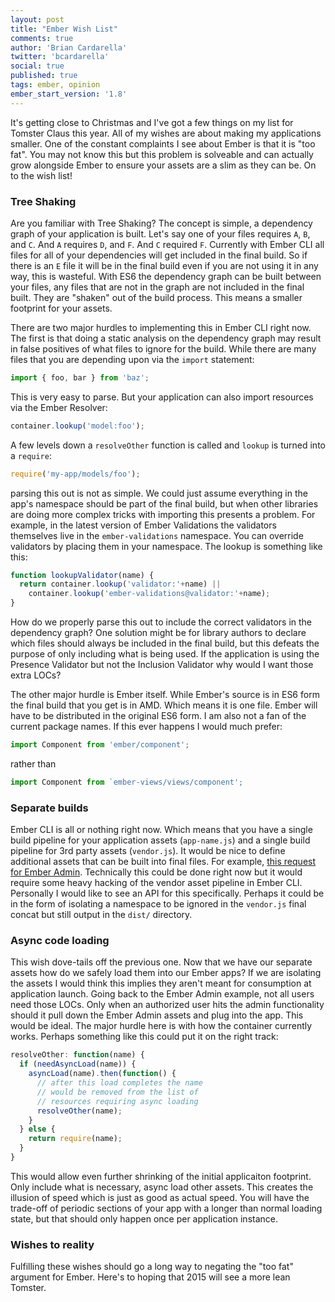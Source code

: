 ```yaml
---
layout: post
title: "Ember Wish List"
comments: true
author: 'Brian Cardarella'
twitter: 'bcardarella'
social: true
published: true
tags: ember, opinion
ember_start_version: '1.8'
---
```


It's getting close to Christmas and I've got a few things on my list for
Tomster Claus this year. All of my wishes are about making my
applications smaller. One of the constant complaints I see about Ember
is that it is "too fat". You may not know this but this problem is
solveable and can actually grow alongside Ember to ensure your assets
are a slim as they can be. On to the wish list!

### Tree Shaking

Are you familiar with Tree Shaking? The concept is simple, a dependency
graph of your application is built. Let's say one of your files requires
`A`, `B`, and `C`. And `A` requires `D`, and `F`. And `C` required `F`.
Currently with Ember CLI all files for all of your dependencies will get
included in the final build. So if there is an `E` file it will be in
the final build even if you are not using it in any way, this is wasteful.
With ES6 the dependency graph can be built between your files, any files
that are not in the graph are not included in the final built. They are
"shaken" out of the build process. This means a smaller footprint for your assets.

There are two major hurdles to implementing this in Ember CLI right now.
The first is that doing a static analysis on the dependency graph may
result in false positives of what files to ignore for the build. While
there are many files that you are depending upon via the `import`
statement:

```javascript
import { foo, bar } from 'baz';
```

This is very easy to parse. But your application can also import
resources via the Ember Resolver:

```javascript
container.lookup('model:foo');
```

A few levels down a `resolveOther` function is called and `lookup` is
turned into a `require`:

```javascript
require('my-app/models/foo');
```

parsing this out is not as simple. We could just assume everything in
the app's namespace should be part of the final build, but when other
libraries are doing more complex tricks with importing this presents a
problem. For example, in the latest version of Ember Validations the
validators themselves live in the `ember-validations` namespace. You can
override validators by placing them in your namespace. The lookup is
something like this:

```javascript
function lookupValidator(name) {
  return container.lookup('validator:'+name) ||
    container.lookup('ember-validations@validator:'+name);
}
```

How do we properly parse this out to include the correct validators in
the dependency graph? One solution might be for library authors to
declare which files should always be included in the final build, but
this defeats the purpose of only including what is being used. If the
application is using the Presence Validator but not the Inclusion
Validator why would I want those extra LOCs?

The other major hurdle is Ember itself. While Ember's source is in ES6
form the final build that you get is in AMD. Which means it is one file.
Ember will have to be distributed in the original ES6 form. I am also
not a fan of the current package names. If this ever happens I would
much prefer:

```javascript
import Component from 'ember/component';
```

rather than

```javascript
import Component from `ember-views/views/component';
```

### Separate builds

Ember CLI is all or nothing right now. Which means that you have a
single build pipeline for your application assets (`app-name.js`) and a single build
pipeline for 3rd party assets (`vendor.js`). It would be nice to define
additional assets that can be built into final files. For example, [this
request for Ember
Admin](https://github.com/dockyard/ember-admin/issues/32). Technically
this could be done right now but it would require some heavy hacking of
the vendor asset pipeline in Ember CLI. Personally I would like to see
an API for this specifically. Perhaps it could be in the form of isolating a namespace to
be ignored in the `vendor.js` final concat but still output in the
`dist/` directory.

### Async code loading

This wish dove-tails off the previous one. Now that we have our separate
assets how do we safely load them into our Ember apps? If we are
isolating the assets I would think this implies they aren't meant for
consumption at application launch. Going back to the Ember Admin
example, not all users need those LOCs. Only when an authorized user
hits the admin functionality should it pull down the Ember Admin assets
and plug into the app. This would be ideal. The major hurdle here is
with how the container currently works. Perhaps something like this
could put it on the right track:

```javascript
resolveOther: function(name) {
  if (needAsyncLoad(name)) {
    asyncLoad(name).then(function() {
      // after this load completes the name
      // would be removed from the list of
      // resources requiring async loading
      resolveOther(name);
    }
  } else {
    return require(name);
  }
}
```

This would allow even further shrinking of the initial applicaiton
footprint. Only include what is necessary, async load other assets. This
creates the illusion of speed which is just as good as actual speed. You
will have the trade-off of periodic sections of your app with a longer
than normal loading state, but that should only happen once per
application instance.

### Wishes to reality

Fulfilling these wishes should go a long way to negating the "too fat" argument for
Ember. Here's to hoping that 2015 will see a more lean Tomster.
